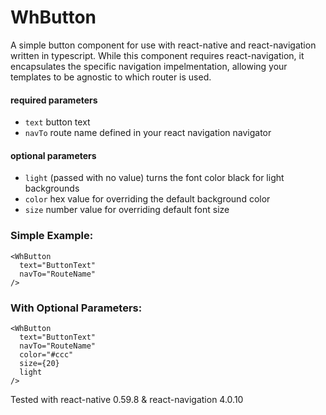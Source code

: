 # WhButton
A simple button component for use with react-native and react-navigation written in typescript. While this component requires react-navigation, it encapsulates the specific navigation impelmentation, allowing your templates to be agnostic to which router is used.
          
#### required parameters

- `text` button text
- `navTo` route name defined in your react navigation navigator 
          
#### optional parameters

 - `light` (passed with no value) turns the font color black for light backgrounds
 - `color` hex value for overriding the default background color
 - `size` number value for overriding default font size
 
 
### Simple Example:

    <WhButton
      text="ButtonText"
      navTo="RouteName"
    />
    
### With Optional Parameters:

    <WhButton
      text="ButtonText"
      navTo="RouteName"
      color="#ccc"
      size={20}
      light
    />
    
    
    
Tested with react-native 0.59.8 & react-navigation 4.0.10
